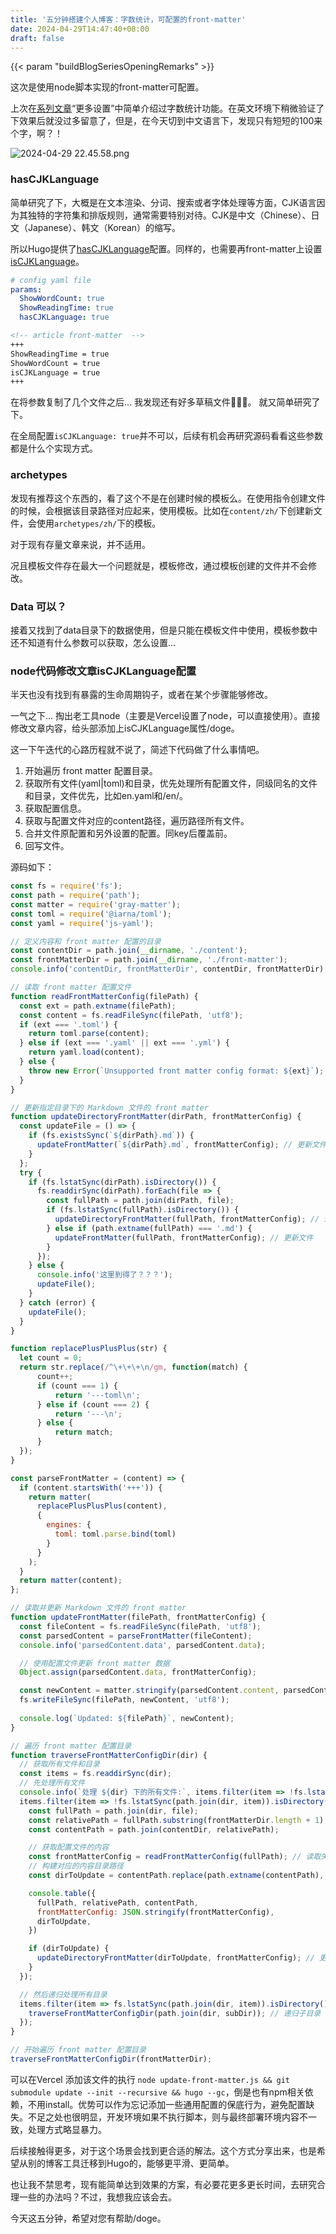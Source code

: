 ```yaml
---
title: '五分钟搭建个人博客：字数统计，可配置的front-matter'
date: 2024-04-29T14:47:40+08:00
draft: false
---
```

{{< param "buildBlogSeriesOpeningRemarks" >}}

这次是使用node脚本实现的front-matter可配置。

上次在[系列文章](/zh/series/五分钟搭建个人博客/)“更多设置”中简单介绍过字数统计功能。在英文环境下稍微验证了下效果后就没过多留意了，但是，在今天切到中文语言下，发现只有短短的100来个字，啊？！

![ 2024-04-29 22.45.58.png](https://s2.loli.net/2024/04/29/nR1P2IgWKtZQHFs.png)

### hasCJKLanguage
简单研究了下，大概是在文本渲染、分词、搜索或者字体处理等方面，CJK语言因为其独特的字符集和排版规则，通常需要特别对待。CJK是中文（Chinese）、日文（Japanese）、韩文（Korean）的缩写。

所以Hugo提供了[hasCJKLanguage](https://gohugo.io/getting-started/configuration/#hascjklanguage)配置。同样的，也需要再front-matter上设置[isCJKLanguage](https://gohugo.io/content-management/front-matter/#iscjklanguage)。
```yaml
# config yaml file
params:
  ShowWordCount: true
  ShowReadingTime: true
  hasCJKLanguage: true
```
```md
<!-- article front-matter  -->
+++
ShowReadingTime = true
ShowWordCount = true
isCJKLanguage = true
+++
```

在将参数复制了几个文件之后... 我发现还有好多草稿文件🤦🏻‍♀️。
就又简单研究了下。

在全局配置`isCJKLanguage: true`并不可以，后续有机会再研究源码看看这些参数都是什么个实现方式。

### archetypes
发现有推荐这个东西的，看了这个不是在创建时候的模板么。在使用指令创建文件的时候，会根据该目录路径对应起来，使用模板。比如在`content/zh/`下创建新文件，会使用`archetypes/zh/`下的模板。

对于现有存量文章来说，并不适用。

况且模板文件存在最大一个问题就是，模板修改，通过模板创建的文件并不会修改。

### Data 可以？
接着又找到了data目录下的数据使用，但是只能在模板文件中使用，模板参数中还不知道有什么参数可以获取，怎么设置...

### node代码修改文章isCJKLanguage配置
半天也没有找到有暴露的生命周期钩子，或者在某个步骤能够修改。

一气之下... 掏出老工具node（主要是Vercel设置了node，可以直接使用）。直接修改文章内容，给头部添加上isCJKLanguage属性/doge。

这一下午迭代的心路历程就不说了，简述下代码做了什么事情吧。

1. 开始遍历 front matter 配置目录。
1. 获取所有文件(yaml|toml)和目录，优先处理所有配置文件，同级同名的文件和目录，文件优先，比如en.yaml和/en/。
1. 获取配置信息。
1. 获取与配置文件对应的content路径，遍历路径所有文件。
1. 合并文件原配置和另外设置的配置。同key后覆盖前。
1. 回写文件。

源码如下：
```javascript
const fs = require('fs');
const path = require('path');
const matter = require('gray-matter');
const toml = require('@iarna/toml');
const yaml = require('js-yaml');

// 定义内容和 front matter 配置的目录
const contentDir = path.join(__dirname, './content');
const frontMatterDir = path.join(__dirname, './front-matter');
console.info('contentDir, frontMatterDir', contentDir, frontMatterDir);

// 读取 front matter 配置文件
function readFrontMatterConfig(filePath) {
  const ext = path.extname(filePath);
  const content = fs.readFileSync(filePath, 'utf8');
  if (ext === '.toml') {
    return toml.parse(content);
  } else if (ext === '.yaml' || ext === '.yml') {
    return yaml.load(content);
  } else {
    throw new Error(`Unsupported front matter config format: ${ext}`);
  }
}

// 更新指定目录下的 Markdown 文件的 front matter
function updateDirectoryFrontMatter(dirPath, frontMatterConfig) {
  const updateFile = () => {
    if (fs.existsSync(`${dirPath}.md`)) {
      updateFrontMatter(`${dirPath}.md`, frontMatterConfig); // 更新文件
    }
  };
  try {
    if (fs.lstatSync(dirPath).isDirectory()) {
      fs.readdirSync(dirPath).forEach(file => {
        const fullPath = path.join(dirPath, file);
        if (fs.lstatSync(fullPath).isDirectory()) {
          updateDirectoryFrontMatter(fullPath, frontMatterConfig); // 递归子目录
        } else if (path.extname(fullPath) === '.md') {
          updateFrontMatter(fullPath, frontMatterConfig); // 更新文件
        }
      });
    } else {
      console.info('这里到得了？？？');
      updateFile();
    }
  } catch (error) {
    updateFile();
  }
}

function replacePlusPlusPlus(str) {
  let count = 0;
  return str.replace(/^\+\+\+\n/gm, function(match) {
      count++;
      if (count === 1) {
          return '---toml\n';
      } else if (count === 2) {
          return '---\n';
      } else {
          return match;
      }
  });
}

const parseFrontMatter = (content) => {
  if (content.startsWith('+++')) {
    return matter(
      replacePlusPlusPlus(content),
      {
        engines: {
          toml: toml.parse.bind(toml)
        }
      }
    );
  }
  return matter(content);
};

// 读取并更新 Markdown 文件的 front matter
function updateFrontMatter(filePath, frontMatterConfig) {
  const fileContent = fs.readFileSync(filePath, 'utf8');
  const parsedContent = parseFrontMatter(fileContent);
  console.info('parsedContent.data', parsedContent.data);

  // 使用配置文件更新 front matter 数据
  Object.assign(parsedContent.data, frontMatterConfig);

  const newContent = matter.stringify(parsedContent.content, parsedContent.data);
  fs.writeFileSync(filePath, newContent, 'utf8');
  
  console.log(`Updated: ${filePath}`, newContent);
}

// 遍历 front matter 配置目录
function traverseFrontMatterConfigDir(dir) {
  // 获取所有文件和目录
  const items = fs.readdirSync(dir);
  // 先处理所有文件
  console.info(`处理 ${dir} 下的所有文件:`, items.filter(item => !fs.lstatSync(path.join(dir, item)).isDirectory()));
  items.filter(item => !fs.lstatSync(path.join(dir, item)).isDirectory()).forEach(file => {
    const fullPath = path.join(dir, file);
    const relativePath = fullPath.substring(frontMatterDir.length + 1);
    const contentPath = path.join(contentDir, relativePath);

    // 获取配置文件的内容
    const frontMatterConfig = readFrontMatterConfig(fullPath); // 读取失败
    // 构建对应的内容目录路径
    const dirToUpdate = contentPath.replace(path.extname(contentPath), '');

    console.table({
      fullPath, relativePath, contentPath,
      frontMatterConfig: JSON.stringify(frontMatterConfig),
      dirToUpdate,
    })

    if (dirToUpdate) {
      updateDirectoryFrontMatter(dirToUpdate, frontMatterConfig); // 更新对应目录
    }
  });

  // 然后递归处理所有目录
  items.filter(item => fs.lstatSync(path.join(dir, item)).isDirectory()).forEach(subDir => {
    traverseFrontMatterConfigDir(path.join(dir, subDir)); // 递归子目录
  });
}

// 开始遍历 front matter 配置目录
traverseFrontMatterConfigDir(frontMatterDir);

```


可以在Vercel 添加该文件的执行 `node update-front-matter.js && git submodule update --init --recursive && hugo --gc`，倒是也有npm相关依赖，不用install。优势可以作为忘记添加一些通用配置的保底行为，避免配置缺失。不足之处也很明显，开发环境如果不执行脚本，则与最终部署环境内容不一致，处理方式略显暴力。

后续接触得更多，对于这个场景会找到更合适的解法。这个方式分享出来，也是希望从别的博客工具迁移到Hugo的，能够更平滑、更简单。

也让我不禁思考，现有能简单达到效果的方案，有必要花更多更长时间，去研究合理一些的办法吗？不过，我想我应该会去。

今天这五分钟，希望对您有帮助/doge。



